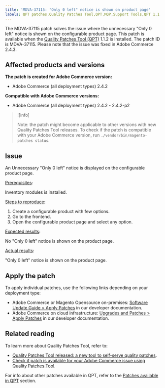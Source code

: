 ```yaml
---
title: 'MDVA-37115: "Only 0 left" notice is shown on product page'
labels: QPT patches,Quality Patches Tool,QPT,MQP,Support Tools,QPT 1.1.2,Magento,Adobe Commerce,on-premises,cloud infrastructure,product page,configuration,Only 0 left,notice,2.4.2,2.4.2-p1,2.4.2-p2
---
```


The MDVA-37115 patch solves the issue where the unnecessary "Only 0 left" notice is shown on the configurable product page. This patch is available when the [Quality Patches Tool (QPT)](https://support.magento.com/hc/en-us/articles/360047139492) 1.1.2 is installed. The patch ID is MDVA-37115. Please note that the issue was fixed in Adobe Commerce 2.4.3.

## Affected products and versions

**The patch is created for Adobe Commerce version:**

* Adobe Commerce (all deployment types) 2.4.2

**Compatible with Adobe Commerce versions:**

* Adobe Commerce (all deployment types) 2.4.2 - 2.4.2-p2

>![info]
>
>Note: the patch might become applicable to other versions with new Quality Patches Tool releases. To check if the patch is compatible with your Adobe Commerce version, run `./vendor/bin/magento-patches status`.

## Issue

An Unnecessary "Only 0 left" notice is displayed on the configurable product page.

<ins>Prerequisites</ins>:

Inventory modules is installed.

<ins>Steps to reproduce</ins>:

1. Create a configurable product with few options.
1. Go to the frontend.
1. Open the configurable product page and select any option.

<ins>Expected results</ins>:

No "Only 0 left" notice is shown on the product page.

<ins>Actual results</ins>:

"Only 0 left" notice is shown on the product page.

## Apply the patch

To apply individual patches, use the following links depending on your deployment type:

* Adobe Commerce or Magento Opensource on-premises: [Software Update Guide > Apply Patches](https://devdocs.magento.com/guides/v2.4/comp-mgr/patching/mqp.html) in our developer documentation.
* Adobe Commerce on cloud infrastructure: [Upgrades and Patches > Apply Patches](https://devdocs.magento.com/cloud/project/project-patch.html) in our developer documentation.

## Related reading

To learn more about Quality Patches Tool, refer to:

* [Quality Patches Tool released: a new tool to self-serve quality patches](https://support.magento.com/hc/en-us/articles/360047139492).
* [Check if patch is available for your Adobe Commerce issue using Quality Patches Tool](https://support.magento.com/hc/en-us/articles/360047125252).

For info about other patches available in QPT, refer to the [Patches available in QPT](https://support.magento.com/hc/en-us/sections/360010506631-Patches-available-in-MQP-tool-) section.
